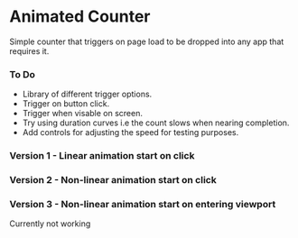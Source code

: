 # Animated Counter

Simple counter that triggers on page load to be dropped into any app that requires it.

### To Do

- Library of different trigger options.
- Trigger on button click.
- Trigger when visable on screen.
- Try using duration curves i.e the count slows when nearing completion.
- Add controls for adjusting the speed for testing purposes.

### Version 1 - Linear animation start on click

### Version 2 - Non-linear animation start on click

### Version 3 - Non-linear animation start on entering viewport

Currently not working
